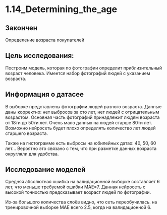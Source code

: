 # 1.14_Determining_the_age

## Закончен 

Определение возраста покупателей



## Цель исследования:
Построим модель, которая по фотографии определит приблизительный возраст человека. Имеется набор фотографий людей с указанием возраста.


## Информация о датасее

В выборке представлены фотографии людей разного возраста. Данные даны корректно: нет выбросов за сто лет, нет людей с отрицательным возрастом. Основная часть фотографий принадлежит людям возраста от 18ти до 50ти лет. Очень мало данных на людей старше 80ти лет. Возможно нейросеть будет плохо определять количество лет людей старшего возраста.

Также на гистограмме есть выбросы на юбилейных датах: 40, 50, 60 лет... Вероятно это связано с тем, что при разметке данных возраста округляли для удобства.


## Исследование моделей
Средняя абсолютная ошибка на валидационной выборке составляет 6 лет, что меньше требуемой ошибки MAE=7. Данная нейросеть с высокой точностью предсказывает возраст людей по фотографии. 

Из-за большого количества слоёв видно, что сеть переобучилась. на тренировочной выборке МАЕ всего 2.5, когда на валидационной 6.
